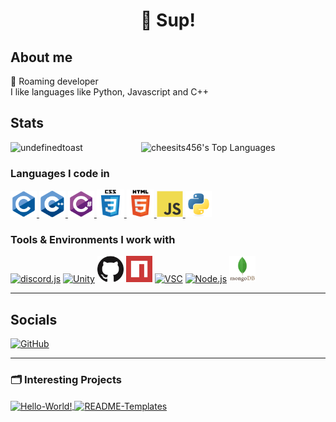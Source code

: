 <h1 align="center"> 👋 Sup!</h1>

## About me
🚗 Roaming developer<br>
I like languages like Python, Javascript and C++

## Stats
<p align="left"> <img src="https://github-readme-stats.vercel.app/api?username=undefinedtoast&show_icons=true&theme=gotham" alt="undefinedtoast" />
<img src="https://cheesits456-readme-stats.vercel.app/api/top-langs?username=undefinedtoast&layout=compact&card_width=275&theme=gotham&langs_count=10&hide=c,meson,makefile,m4&exclude_repo=github-readme-stats,BitJanitor,github-activity-readme,fancy-git,challengeBot" alt="cheesits456's Top Languages" align="right" width="295">

<h3 align="left">Languages I code in</h3>
<p align="left"><a href="https://www.cprogramming.com/" target="_blank" rel="noreferrer"> <img src="https://raw.githubusercontent.com/devicons/devicon/master/icons/c/c-original.svg" alt="c" height="42"/> </a><a href="https://www.w3schools.com/cpp/" target="_blank" rel="noreferrer"> <img src="https://raw.githubusercontent.com/devicons/devicon/master/icons/cplusplus/cplusplus-original.svg" alt="cplusplus" height="42"/> </a> <a href="https://www.w3schools.com/cs/" target="_blank" rel="noreferrer"> <img src="https://raw.githubusercontent.com/devicons/devicon/master/icons/csharp/csharp-original.svg" alt="csharp" height="42"/> </a> <a href="https://www.w3schools.com/css/" target="_blank" rel="noreferrer"> <img src="https://raw.githubusercontent.com/devicons/devicon/master/icons/css3/css3-original-wordmark.svg" alt="css3" height="44"/></a><a href="https://www.w3.org/html/" target="_blank" rel="noreferrer"> <img src="https://raw.githubusercontent.com/devicons/devicon/master/icons/html5/html5-original-wordmark.svg" alt="html5" height="44"/> </a> <a href="https://developer.mozilla.org/en-US/docs/Web/JavaScript" target="_blank" rel="noreferrer"> <img src="https://raw.githubusercontent.com/devicons/devicon/master/icons/javascript/javascript-original.svg" alt="javascript"  height="42"/></a><a href="https://www.python.org" target="_blank" rel="noreferrer"> <img src="https://raw.githubusercontent.com/devicons/devicon/master/icons/python/python-original.svg" alt="python" height="42"/></a></p>

<h3 align="left">Tools & Environments I work with</h3>
<p align="left">
<a href="https://discord.js.org"><img alt="discord.js" title="discord.js" src="https://avatars0.githubusercontent.com/u/26492485" height="42"></a>
<a href="https://unity.com/"><img alt="Unity" title="Unity" src="https://www.vectorlogo.zone/logos/unity3d/unity3d-icon.svg" height="42"></a>
<a href="https://github.com/"><img alt="GitHub" title="GitHub" src="https://raw.githubusercontent.com/github/explore/78df643247d429f6cc873026c0622819ad797942/topics/github/github.png" height="42"></a>
<a href="https://www.npmjs.com"><img alt="NPM" title="NPM" src="https://raw.githubusercontent.com/github/explore/80688e429a7d4ef2fca1e82350fe8e3517d3494d/topics/npm/npm.png" height="42"></a>
<a href="https://code.visualstudio.com/"><img alt="VSC" title="VSC" src="https://upload.wikimedia.org/wikipedia/commons/9/9a/Visual_Studio_Code_1.35_icon.svg" height="42"></a>
<a href="https://nodejs.org/en/"><img alt="Node.js" title="Node.js" src="https://github.com/cheesits456/cheesits456/raw/master/icons/node.png" height="42"></a>
<a href="https://www.mongodb.com/" target="_blank"> <img src="https://raw.githubusercontent.com/devicons/devicon/master/icons/mongodb/mongodb-original-wordmark.svg" alt="mongodb" height="42"/></a></p>

<hr>

## Socials

[![GitHub](https://img.shields.io/badge/-GitHub-181717?style=flat-square&logo=github&logoColor=white&link=https://github.com/undefinedtoast)](https://github.com/undefinedtoast)

<hr>

<h3 align="left">🗂️ Interesting Projects</h3>
<a href="https://github.com/UndefinedToast/Hello-World">
  <img align="center" src="https://github-readme-stats.vercel.app/api/pin/?username=undefinedtoast&repo=Hello-World&show_icons=true&line_height=27&title_color=6aa6f8&text_color=8a919a&icon_color=6aa6f8&bg_color=22272e" alt="Hello-World!"/>
</a>

<a href="https://github.com/UndefinedToast/README-Templates">
  <img align="center" src="https://github-readme-stats.vercel.app/api/pin/?username=undefinedtoast&repo=README-Templates&show_icons=true&line_height=27&title_color=6aa6f8&text_color=8a919a&icon_color=6aa6f8&bg_color=22272e" alt="README-Templates"/>
</a>
